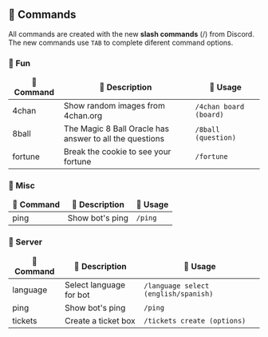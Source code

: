 
## 📁 Commands

All commands are created with the new **slash commands** (/) from Discord. The new commands use `TAB` to complete diferent command options.


### 🎉 Fun
<table>
  <thead align="center">
    <tr>
      <td><b>📁 Command</b></td>
      <td><b>📄 Description</b></td>
      <td><b>📘 Usage</b></td>
    </tr>
  </thead>
  <tbody>
    <tr>
      <td>4chan</td>
      <td>Show random images from 4chan.org</td>
      <td><code>/4chan board (board)</code></td>
    </tr>
    <tr>
      <td>8ball</td>
      <td>The Magic 8 Ball Oracle has answer to all the questions</td>
      <td><code>/8ball (question)</code></td>
    </tr>
    <tr>
      <td>fortune</td>
      <td>Break the cookie to see your fortune</td>
      <td><code>/fortune</code></td>
    </tr>
  </tbody>
</table>

### 🧺 Misc
<table>
  <thead align="center">
    <tr>
      <td><b>📁 Command</b></td>
      <td><b>📄 Description</b></td>
      <td><b>📘 Usage</b></td>
    </tr>
  </thead>
  <tbody>
    <tr>
      <td>ping</td>
      <td>Show bot's ping</td>
      <td><code>/ping</code></td>
    </tr>
  </tbody>
</table>

### 💬 Server
<table>
  <thead align="center">
    <tr>
      <td><b>📁 Command</b></td>
      <td><b>📄 Description</b></td>
      <td><b>📘 Usage</b></td>
    </tr>
  </thead>
  <tbody>
    <tr>
      <td>language</td>
      <td>Select language for bot</td>
      <td><code>/language select (english/spanish)</code></td>
    </tr>
    <tr>
      <td>ping</td>
      <td>Show bot's ping</td>
      <td><code>/ping</code></td>
    </tr>
    <tr>
      <td>tickets</td>
      <td>Create a ticket box</td>
      <td><code>/tickets create (options)</code></td>
    </tr>
  </tbody>
</table>